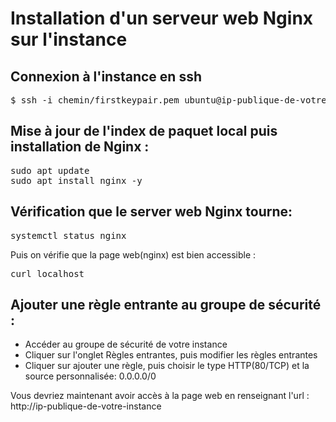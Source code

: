# Installation d'un serveur web Nginx sur l'instance

## Connexion à l'instance en ssh

<pre>$ ssh -i chemin/firstkeypair.pem ubuntu@ip-publique-de-votre-instance</pre>


## Mise à jour de l'index de paquet local puis installation de Nginx :

<pre>sudo apt update<br>sudo apt install nginx -y </pre>

## Vérification que le server web Nginx tourne:
<pre>systemctl status nginx</pre>

Puis on vérifie que la page web(nginx) est bien accessible :
<pre>curl localhost</pre>

## Ajouter une règle entrante au groupe de sécurité :
 
- Accéder au groupe de sécurité de votre instance
- Cliquer sur l'onglet Règles entrantes, puis modifier les règles entrantes
- Cliquer sur ajouter une règle, puis choisir le type HTTP(80/TCP) et la source personnalisée: 0.0.0.0/0 

Vous devriez maintenant avoir accès à la page web en renseignant l'url : http://ip-publique-de-votre-instance